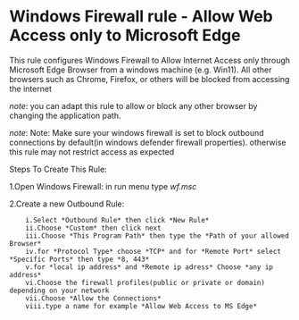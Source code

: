 # Windows Firewall rule - Allow Web Access only to Microsoft Edge 


This rule configures Windows Firewall to Allow Internet Access only through Microsoft Edge Browser from a windows machine (e.g. Win11). All other browsers such as Chrome, Firefox, or others will be blocked from accessing the internet			


*note*: you can adapt this rule to allow or block any other browser by changing the application path.		


*note*: Note: Make sure your windows firewall is set to block outbound connections by default(in windows defender firewall properties). otherwise this rule may not restrict access as expected

Steps To Create This Rule:

1.Open Windows Firewall: in run menu type *wf.msc*

2.Create a new Outbound Rule:

        i.Select *Outbound Rule* then click *New Rule*
        ii.Choose *Custom* then click next
        iii.Choose *This Program Path* then type the *Path of your allowed Browser*
        iv.for *Protocol Type* choose *TCP* and for *Remote Port* select *Specific Ports* then type *8, 443*
        v.for *local ip address* and *Remote ip adress* Choose *any ip address*
        vi.Choose the firewall profiles(public or private or domain) depending on your network
        vii.Choose *Allow the Connections*
        viii.type a name for example *Allow Web Access to MS Edge*
        
